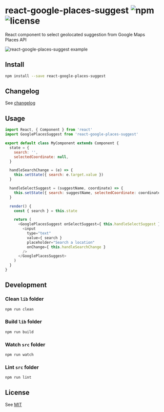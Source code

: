 # react-google-places-suggest ![npm](https://img.shields.io/npm/v/react-google-places-suggest.svg) ![license](https://img.shields.io/npm/l/react-google-places-suggest.svg)

React component to select geolocated suggestion from Google Maps Places API

![react-google-places-suggest example](/screenshots/react-google-places-suggest-exemple.png)

## Install

```sh
npm install --save react-google-places-suggest
```

## Changelog

See [changelog](./CHANGELOG.md)

## Usage

```js
import React, { Component } from 'react'
import GooglePlacesSuggest from 'react-google-places-suggest'

export default class MyComponent extends Component {
  state = {
    search: '',
    selectedCoordinate: null,
  }

  handleSearchChange = (e) => {
    this.setState({ search: e.target.value })
  }

  handleSelectSuggest = (suggestName, coordinate) => {
    this.setState({ search: suggestName, selectedCoordinate: coordinate })
  }

  render() {
    const { search } = this.state

    return (
      <GooglePlacesSuggest onSelectSuggest={ this.handleSelectSuggest } search={ search }>
        <input
          type="text"
          value={ search }
          placeholder="Search a location"
          onChange={ this.handleSearchChange }
        />
      </GooglePlacesSuggest>
    )
  }
}
```

## Development

### Clean `lib` folder

```js
npm run clean
```

### Build `lib` folder

```js
npm run build
```

### Watch `src` folder

```js
npm run watch
```

### Lint `src` folder

```js
npm run lint
```

## License

See [MIT](./LICENCE)
